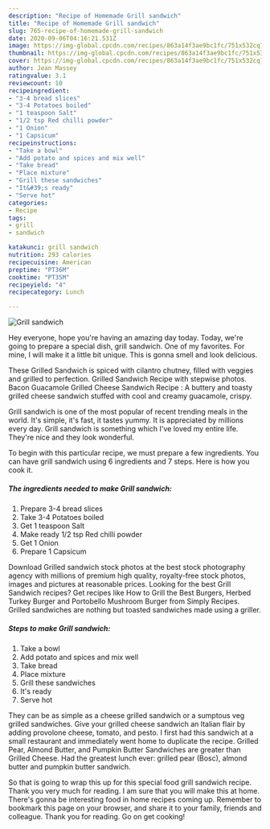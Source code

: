 ```yaml
---
description: "Recipe of Homemade Grill sandwich"
title: "Recipe of Homemade Grill sandwich"
slug: 765-recipe-of-homemade-grill-sandwich
date: 2020-09-06T04:16:21.531Z
image: https://img-global.cpcdn.com/recipes/863a14f3ae9bc1fc/751x532cq70/grill-sandwich-recipe-main-photo.jpg
thumbnail: https://img-global.cpcdn.com/recipes/863a14f3ae9bc1fc/751x532cq70/grill-sandwich-recipe-main-photo.jpg
cover: https://img-global.cpcdn.com/recipes/863a14f3ae9bc1fc/751x532cq70/grill-sandwich-recipe-main-photo.jpg
author: Jean Massey
ratingvalue: 3.1
reviewcount: 10
recipeingredient:
- "3-4 bread slices"
- "3-4 Potatoes boiled"
- "1 teaspoon Salt"
- "1/2 tsp Red chilli powder"
- "1 Onion"
- "1 Capsicum"
recipeinstructions:
- "Take a bowl"
- "Add potato and spices and mix well"
- "Take bread"
- "Place mixture"
- "Grill these sandwiches"
- "It&#39;s ready"
- "Serve hot"
categories:
- Recipe
tags:
- grill
- sandwich

katakunci: grill sandwich 
nutrition: 293 calories
recipecuisine: American
preptime: "PT36M"
cooktime: "PT35M"
recipeyield: "4"
recipecategory: Lunch

---
```



![Grill sandwich](https://img-global.cpcdn.com/recipes/863a14f3ae9bc1fc/751x532cq70/grill-sandwich-recipe-main-photo.jpg)

Hey everyone, hope you're having an amazing day today. Today, we're going to prepare a special dish, grill sandwich. One of my favorites. For mine, I will make it a little bit unique. This is gonna smell and look delicious.

These Grilled Sandwich is spiced with cilantro chutney, filled with veggies and grilled to perfection. Grilled Sandwich Recipe with stepwise photos. Bacon Guacamole Grilled Cheese Sandwich Recipe : A buttery and toasty grilled cheese sandwich stuffed with cool and creamy guacamole, crispy.

Grill sandwich is one of the most popular of recent trending meals in the world. It's simple, it's fast, it tastes yummy. It is appreciated by millions every day. Grill sandwich is something which I've loved my entire life. They're nice and they look wonderful.


To begin with this particular recipe, we must prepare a few ingredients. You can have grill sandwich using 6 ingredients and 7 steps. Here is how you cook it.

<!--inarticleads1-->

##### The ingredients needed to make Grill sandwich:

1. Prepare 3-4 bread slices
1. Take 3-4 Potatoes boiled
1. Get 1 teaspoon Salt
1. Make ready 1/2 tsp Red chilli powder
1. Get 1 Onion
1. Prepare 1 Capsicum


Download Grilled sandwich stock photos at the best stock photography agency with millions of premium high quality, royalty-free stock photos, images and pictures at reasonable prices. Looking for the best Grill Sandwich recipes? Get recipes like How to Grill the Best Burgers, Herbed Turkey Burger and Portobello Mushroom Burger from Simply Recipes. Grilled sandwiches are nothing but toasted sandwiches made using a griller. 

<!--inarticleads2-->

##### Steps to make Grill sandwich:

1. Take a bowl
1. Add potato and spices and mix well
1. Take bread
1. Place mixture
1. Grill these sandwiches
1. It&#39;s ready
1. Serve hot


They can be as simple as a cheese grilled sandwich or a sumptous veg grilled sandwiches. Give your grilled cheese sandwich an Italian flair by adding provolone cheese, tomato, and pesto. I first had this sandwich at a small restaurant and immediately went home to duplicate the recipe. Grilled Pear, Almond Butter, and Pumpkin Butter Sandwiches are greater than Grilled Cheese. Had the greatest lunch ever: grilled pear (Bosc), almond butter and pumpkin butter sandwich. 

So that is going to wrap this up for this special food grill sandwich recipe. Thank you very much for reading. I am sure that you will make this at home. There's gonna be interesting food in home recipes coming up. Remember to bookmark this page on your browser, and share it to your family, friends and colleague. Thank you for reading. Go on get cooking!
